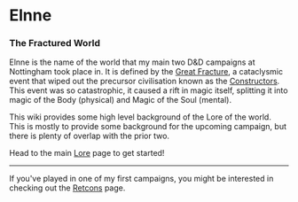 
# Elnne
### The Fractured World
Elnne is the name of the world that my main two D&D campaigns at Nottingham took place in. It is defined by the [Great Fracture](Lore/Great%20Fracture.md), a cataclysmic event that wiped out the precursor civilisation known as the [Constructors](Lore/Constructors.md). This event was so catastrophic, it caused a rift in magic itself, splitting it into magic of the Body (physical) and Magic of the Soul (mental).

This wiki provides some high level background of the Lore of the world. This is mostly to provide some background for the upcoming campaign, but there is plenty of overlap with the prior two.

Head to the main [Lore](Lore.md) page to get started!

---

If you've played in one of my first campaigns, you might be interested in checking out the [Retcons](Retcons.md) page.
